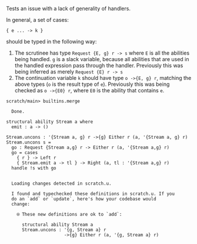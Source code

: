 Tests an issue with a lack of generality of handlers.

In general, a set of cases:

``` 
{ e ... -> k }
```

should be typed in the following way:

1.  The scrutinee has type `Request {E, g} r -> s` where `E` is all
    the abilities being handled. `g` is a slack variable, because all
    abilities that are used in the handled expression pass through
    the handler. Previously this was being inferred as merely
    `Request {E} r -> s`
2.  The continuation variable `k` should have type `o ->{E, g} r`,
    matching the above types (`o` is the result type of `e`).
    Previously this was being checked as `o ->{E0} r`, where `E0` is
    the ability that contains `e`.

``` ucm
scratch/main> builtins.merge

  Done.
```

``` unison
structural ability Stream a where
  emit : a -> ()

Stream.uncons : '{Stream a, g} r ->{g} Either r (a, '{Stream a, g} r)
Stream.uncons s =
  go : Request {Stream a,g} r -> Either r (a, '{Stream a,g} r)
  go = cases
    { r } -> Left r
    { Stream.emit a -> tl } -> Right (a, tl : '{Stream a,g} r)
  handle !s with go
```

``` ucm :added-by-ucm

  Loading changes detected in scratch.u.

  I found and typechecked these definitions in scratch.u. If you
  do an `add` or `update`, here's how your codebase would
  change:

    ⍟ These new definitions are ok to `add`:
    
      structural ability Stream a
      Stream.uncons : '{g, Stream a} r
                      ->{g} Either r (a, '{g, Stream a} r)
```
